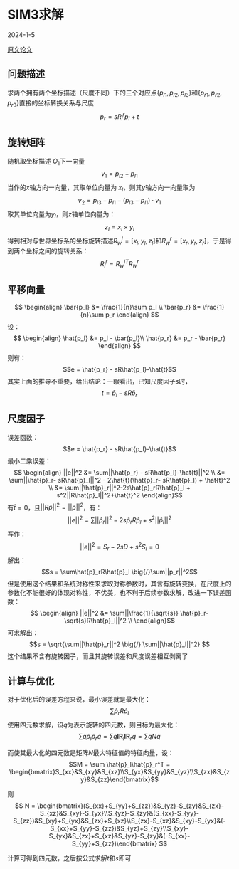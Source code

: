 

# SIM3求解

2024-1-5

[原文论文](https://web.stanford.edu/class/cs273/refs/Absolute-OPT.pdf)

## 问题描述
求两个拥有两个坐标描述（尺度不同）下的三个对应点$\{p_{l1},p_{l2},p_{l3}\}$和$\{p_{r1},p_{r2},p_{r3}\}$直接的坐标转换关系与尺度
$$p_r = sR_l^rp_l + t$$

## 旋转矩阵
随机取坐标描述 $O_1$下一向量
$$v_1 = p_{l2} - p_{l1}$$
当作的$x$轴方向一向量，其取单位向量为 $x_l$，则其$y$轴方向一向量取为
$$v_2 = p_{l3} - p_{l1} - (p_{l3} - p_{l1})\cdot v_1$$
取其单位向量为$y_l$，则$z$轴单位向量为：
$$z_l = x_l \times y_l$$
得到相对与世界坐标系的坐标旋转描述$R_w^l = [x_l,y_l,z_l]$和$R_w^r = [x_r,y_r,z_r]$，于是得到两个坐标之间的旋转关系：
$$R_l^r = {R_w^l}^T R_w^r$$
## 平移向量
$$
\begin{align}
\bar{p_l} &= \frac{1}{n}\sum p_l \\
\bar{p_r} &= \frac{1}{n}\sum p_r
\end{align}
$$
设：
$$
\begin{align}
\hat{p_l} &=  p_l - \bar{p_l}\\
\hat{p_r} &=  p_r - \bar{p_r}
\end{align}
$$
则有：
$$e = \hat{p_r} - sR\hat{p_l}-\hat{t}$$
其实上面的推导不重要，给出结论：一眼看出，已知尺度因子$s$时，
$$t = \bar{p}_l - sR\bar{p}_r$$
## 尺度因子

误差函数：
$$e = \hat{p_r} - sR\hat{p_l}-\hat{t}$$
最小二乘误差：
$$ \begin{align}
||e||^2 &= \sum||\hat{p_r} - sR\hat{p_l}-\hat{t}||^2 \\
&= \sum||\hat{p}_r- sR\hat{p}_l||^2 - 2\hat{t}(\hat{p}_r- sR\hat{p}_l) + \hat{t}^2 \\
&= \sum||\hat{p}_r||^2-2s\hat{p}_rR\hat{p}_l + s^2||R\hat{p}_l||^2+\hat{t}^2
\end{align}$$
有$\hat{t}=0$，且$||R\hat{p}||^2 = ||\hat{p}||^2$，有：
$$||e||^2 = \sum||\hat{p}_r||^2-2s\hat{p}_rR\hat{p}_l + s^2||\hat{p}_l||^2$$
写作：
$$||e||^2 = S_r - 2sD + s^2S_l = 0$$
解出：
$$s = \sum\hat{p}_rR\hat{p}_l \big{/}\sum||p_r||^2$$
但是使用这个结果和系统对称性来求取对称参数时，其含有旋转变换，在尺度上的参数化不能很好的体现对称性，不优美，也不利于后续参数求解，改进一下误差函数：
$$ \begin{align}
||e||^2 &=  \sum||\frac{1}{\sqrt{s}} \hat{p}_r- \sqrt{s}R\hat{p}_l||^2 \\
\end{align}$$
可求解出：
$$s = \sqrt{\sum||\hat{p}_r||^2 \big{/} \sum||\hat{p}_l||^2} $$
这个结果不含有旋转因子，而且其旋转误差和尺度误差相互剥离了


## 计算与优化
对于优化后的误差方程来说，最小误差就是最大化：
$$
\sum\hat{p}_rR\hat{p}_l
$$
使用四元数求解，设$q$为表示旋转的四元数，则目标为最大化：
$$\sum q\hat{p}_l\hat{p}_rq = \sum q \mathbf{IR}_l\mathbf{IR}_rq = \sum qNq$$

而使其最大化的四元数是矩阵$N$最大特征值的特征向量，设：
$$M = \sum \hat{p}_l\hat{p}_r^T = \begin{bmatrix}S_{xx}&S_{xy}&S_{xz}\\S_{yx}&S_{yy}&S_{yz}\\S_{zx}&S_{zy}&S_{zz}\end{bmatrix}$$

则
$$
N = \begin{bmatrix}(S_{xx}+S_{yy}+S_{zz})&S_{yz}-S_{zy}&S_{zx}-S_{xz}&S_{xy}-S_{yx}\\S_{yz}-S_{zy}&(S_{xx}-S_{yy}-S_{zz})&S_{xy}+S_{yx}&S_{zx}+S_{xz}\\S_{zx}-S_{xz}&S_{xy}-S_{yx}&(-S_{xx}+S_{yy}-S_{zz})&S_{yz}+S_{zy}\\S_{xy}-S_{yx}&S_{zx}+S_{xz}&S_{yz}-S_{zy}&(-S_{xx}-S_{yy}+S_{zz})\end{bmatrix}
$$

计算可得到四元数，之后按公式求解$t$和$s$即可


